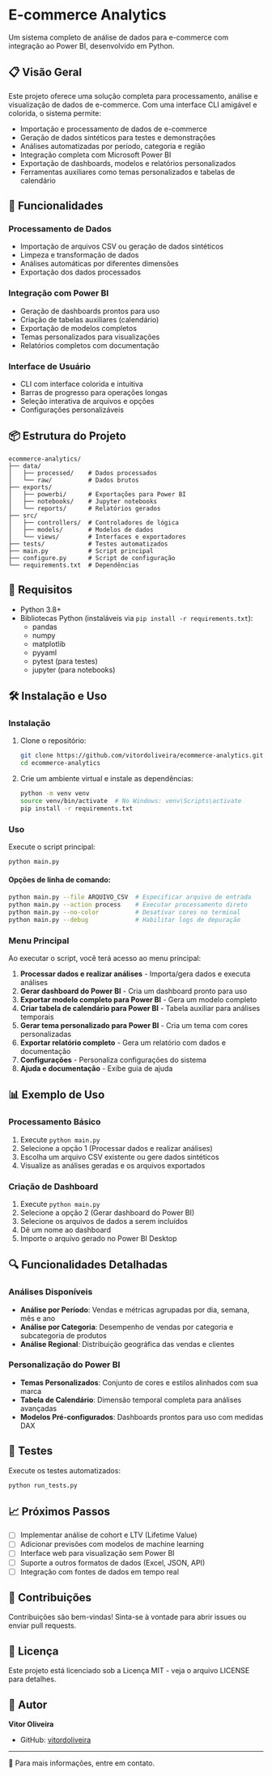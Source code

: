 # E-commerce Analytics

Um sistema completo de análise de dados para e-commerce com integração ao Power BI, desenvolvido em Python.

## 📋 Visão Geral

Este projeto oferece uma solução completa para processamento, análise e visualização de dados de e-commerce. Com uma interface CLI amigável e colorida, o sistema permite:

- Importação e processamento de dados de e-commerce
- Geração de dados sintéticos para testes e demonstrações
- Análises automatizadas por período, categoria e região
- Integração completa com Microsoft Power BI
- Exportação de dashboards, modelos e relatórios personalizados
- Ferramentas auxiliares como temas personalizados e tabelas de calendário

## 🚀 Funcionalidades

### Processamento de Dados
- Importação de arquivos CSV ou geração de dados sintéticos
- Limpeza e transformação de dados
- Análises automáticas por diferentes dimensões
- Exportação dos dados processados

### Integração com Power BI
- Geração de dashboards prontos para uso
- Criação de tabelas auxiliares (calendário)
- Exportação de modelos completos
- Temas personalizados para visualizações
- Relatórios completos com documentação

### Interface de Usuário
- CLI com interface colorida e intuitiva
- Barras de progresso para operações longas
- Seleção interativa de arquivos e opções
- Configurações personalizáveis

## 📦 Estrutura do Projeto

```
ecommerce-analytics/
├── data/
│   ├── processed/    # Dados processados
│   └── raw/          # Dados brutos
├── exports/
│   ├── powerbi/      # Exportações para Power BI
│   ├── notebooks/    # Jupyter notebooks
│   └── reports/      # Relatórios gerados
├── src/
│   ├── controllers/  # Controladores de lógica
│   ├── models/       # Modelos de dados
│   └── views/        # Interfaces e exportadores
├── tests/            # Testes automatizados
├── main.py           # Script principal
├── configure.py      # Script de configuração
└── requirements.txt  # Dependências
```

## 🔧 Requisitos

- Python 3.8+
- Bibliotecas Python (instaláveis via `pip install -r requirements.txt`):
  - pandas
  - numpy
  - matplotlib
  - pyyaml
  - pytest (para testes)
  - jupyter (para notebooks)

## 🛠️ Instalação e Uso

### Instalação

1. Clone o repositório:
   ```bash
   git clone https://github.com/vitordoliveira/ecommerce-analytics.git
   cd ecommerce-analytics
   ```

2. Crie um ambiente virtual e instale as dependências:
   ```bash
   python -m venv venv
   source venv/bin/activate  # No Windows: venv\Scripts\activate
   pip install -r requirements.txt
   ```

### Uso

Execute o script principal:
```bash
python main.py
```

#### Opções de linha de comando:
```bash
python main.py --file ARQUIVO_CSV  # Especificar arquivo de entrada
python main.py --action process    # Executar processamento direto
python main.py --no-color          # Desativar cores no terminal
python main.py --debug             # Habilitar logs de depuração
```

### Menu Principal

Ao executar o script, você terá acesso ao menu principal:

1. **Processar dados e realizar análises** - Importa/gera dados e executa análises
2. **Gerar dashboard do Power BI** - Cria um dashboard pronto para uso
3. **Exportar modelo completo para Power BI** - Gera um modelo completo
4. **Criar tabela de calendário para Power BI** - Tabela auxiliar para análises temporais
5. **Gerar tema personalizado para Power BI** - Cria um tema com cores personalizadas
6. **Exportar relatório completo** - Gera um relatório com dados e documentação
7. **Configurações** - Personaliza configurações do sistema
8. **Ajuda e documentação** - Exibe guia de ajuda

## 📊 Exemplo de Uso

### Processamento Básico

1. Execute `python main.py`
2. Selecione a opção 1 (Processar dados e realizar análises)
3. Escolha um arquivo CSV existente ou gere dados sintéticos
4. Visualize as análises geradas e os arquivos exportados

### Criação de Dashboard

1. Execute `python main.py`
2. Selecione a opção 2 (Gerar dashboard do Power BI)
3. Selecione os arquivos de dados a serem incluídos
4. Dê um nome ao dashboard
5. Importe o arquivo gerado no Power BI Desktop

## 🔍 Funcionalidades Detalhadas

### Análises Disponíveis

- **Análise por Período**: Vendas e métricas agrupadas por dia, semana, mês e ano
- **Análise por Categoria**: Desempenho de vendas por categoria e subcategoria de produtos
- **Análise Regional**: Distribuição geográfica das vendas e clientes

### Personalização do Power BI

- **Temas Personalizados**: Conjunto de cores e estilos alinhados com sua marca
- **Tabela de Calendário**: Dimensão temporal completa para análises avançadas
- **Modelos Pré-configurados**: Dashboards prontos para uso com medidas DAX

## 🧪 Testes

Execute os testes automatizados:
```bash
python run_tests.py
```

## 📈 Próximos Passos

- [ ] Implementar análise de cohort e LTV (Lifetime Value)
- [ ] Adicionar previsões com modelos de machine learning
- [ ] Interface web para visualização sem Power BI
- [ ] Suporte a outros formatos de dados (Excel, JSON, API)
- [ ] Integração com fontes de dados em tempo real

## 🤝 Contribuições

Contribuições são bem-vindas! Sinta-se à vontade para abrir issues ou enviar pull requests.

## 📄 Licença

Este projeto está licenciado sob a Licença MIT - veja o arquivo LICENSE para detalhes.

## 👤 Autor

**Vitor Oliveira**
- GitHub: [vitordoliveira](https://github.com/vitordoliveira)

---

📧 Para mais informações, entre em contato.

